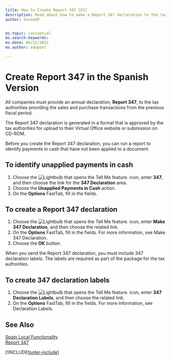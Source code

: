 ```yaml
---
title: How to Create Report 347 [ES]
description: Read about how to make a Report 347 declaration to the tax authorities providing the sales and purchase transactions from the previous fiscal period.
author: SorenGP


ms.topic: conceptual
ms.search.keywords:
ms.date: 06/21/2021
ms.author: edupont

---
```

# Create Report 347 in the Spanish Version
All companies must provide an annual declaration, **Report 347**, to the tax authorities providing the sales and purchase transactions from the previous fiscal period.  

The Report 347 declaration is generated in a format that is approved by the tax authorities for upload to their Virtual Office website or submission on CD-ROM.  

Before you create the Report 347 declaration, you can run a report to identify payments in cash that have not been applied to a document.  

## To identify unapplied payments in cash  

1.  Choose the ![Lightbulb that opens the Tell Me feature.](../../media/ui-search/search_small.png "Tell me what you want to do") icon, enter **347**, and then choose the link for the **347 Declaration** area.  
2.  Choose the **Unapplied Payments in Cash** action.  
3.  On the **Options** FastTab, fill in the fields.  

## To create a Report 347 declaration  

1.  Choose the ![Lightbulb that opens the Tell Me feature.](../../media/ui-search/search_small.png "Tell me what you want to do") icon, enter **Make 347 Declaration**, and then choose the related link.  
2.  On the **Options** FastTab, fill in the fields. For more information, see Make 347 Declaration.  
3.  Choose the **OK** button.  

When you send the Report 347 declaration, you must include 347 declaration labels. The labels are required as part of the package for the tax authorities.  

## To create 347 declaration labels  

1.  Choose the ![Lightbulb that opens the Tell Me feature.](../../media/ui-search/search_small.png "Tell me what you want to do") icon, enter **347 Declaration Labels**, and then choose the related link.  
2.  On the **Options** FastTab, fill in the fields. For more information, see Declaration Labels.  

## See Also  
 [Spain Local Functionality](spain-local-functionality.md)   
 [Report 347](report-347.md)


[!INCLUDE[footer-include](../../includes/footer-banner.md)]